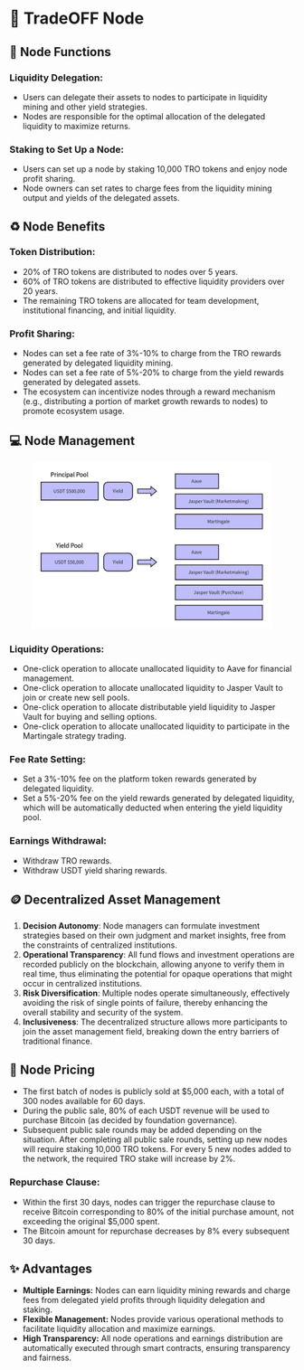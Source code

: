 # 📳 TradeOFF Node

## 📶 Node Functions

### **Liquidity Delegation:**

* Users can delegate their assets to nodes to participate in liquidity mining and other yield strategies.
* Nodes are responsible for the optimal allocation of the delegated liquidity to maximize returns.

### **Staking to Set Up a Node:**

* Users can set up a node by staking 10,000 TRO tokens and enjoy node profit sharing.
* Node owners can set rates to charge fees from the liquidity mining output and yields of the delegated assets.

## ♻️ Node Benefits

### **Token Distribution:**

* 20% of TRO tokens are distributed to nodes over 5 years.
* 60% of TRO tokens are distributed to effective liquidity providers over 20 years.
* The remaining TRO tokens are allocated for team development, institutional financing, and initial liquidity.

### **Profit Sharing:**

* Nodes can set a fee rate of 3%-10% to charge from the TRO rewards generated by delegated liquidity mining.
* Nodes can set a fee rate of 5%-20% to charge from the yield rewards generated by delegated assets.
* The ecosystem can incentivize nodes through a reward mechanism (e.g., distributing a portion of market growth rewards to nodes) to promote ecosystem usage.

## 💻 Node Management

<figure><img src="../.gitbook/assets/image (12) (1).png" alt=""><figcaption></figcaption></figure>

### **Liquidity Operations:**

* One-click operation to allocate unallocated liquidity to Aave for financial management.
* One-click operation to allocate unallocated liquidity to Jasper Vault to join or create new sell pools.
* One-click operation to allocate distributable yield liquidity to Jasper Vault for buying and selling options.
* One-click operation to allocate unallocated liquidity to participate in the Martingale strategy trading.

### **Fee Rate Setting:**

* Set a 3%-10% fee on the platform token rewards generated by delegated liquidity.
* Set a 5%-20% fee on the yield rewards generated by delegated liquidity, which will be automatically deducted when entering the yield liquidity pool.

### **Earnings Withdrawal:**

* Withdraw TRO rewards.
* Withdraw USDT yield sharing rewards.

## 🪙 Decentralized Asset Management

1. **Decision Autonomy**: Node managers can formulate investment strategies based on their own judgment and market insights, free from the constraints of centralized institutions.
2. **Operational Transparency**: All fund flows and investment operations are recorded publicly on the blockchain, allowing anyone to verify them in real time, thus eliminating the potential for opaque operations that might occur in centralized institutions.
3. **Risk Diversification**: Multiple nodes operate simultaneously, effectively avoiding the risk of single points of failure, thereby enhancing the overall stability and security of the system.
4. **Inclusiveness**: The decentralized structure allows more participants to join the asset management field, breaking down the entry barriers of traditional finance.

## 🧾 Node Pricing

* The first batch of nodes is publicly sold at $5,000 each, with a total of 300 nodes available for 60 days.
* During the public sale, 80% of each USDT revenue will be used to purchase Bitcoin (as decided by foundation governance).
* Subsequent public sale rounds may be added depending on the situation. After completing all public sale rounds, setting up new nodes will require staking 10,000 TRO tokens. For every 5 new nodes added to the network, the required TRO stake will increase by 2%.

### **Repurchase Clause:**

* Within the first 30 days, nodes can trigger the repurchase clause to receive Bitcoin corresponding to 80% of the initial purchase amount, not exceeding the original $5,000 spent.
* The Bitcoin amount for repurchase decreases by 8% every subsequent 30 days.

## ✨ Advantages

* **Multiple Earnings:** Nodes can earn liquidity mining rewards and charge fees from delegated yield profits through liquidity delegation and staking.
* **Flexible Management:** Nodes provide various operational methods to facilitate liquidity allocation and maximize earnings.
* **High Transparency:** All node operations and earnings distribution are automatically executed through smart contracts, ensuring transparency and fairness.
